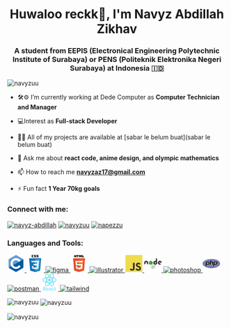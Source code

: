 <h1 align="center">Huwaloo reckk👋, I'm Navyz Abdillah Zikhav</h1>
<h3 align="center">A student from EEPIS (Electronical Engineering Polytechnic Institute of Surabaya) or PENS (Politeknik Elektronika Negeri Surabaya) at Indonesia 🇮🇩</h3>

<p align="left"> <img src="https://komarev.com/ghpvc/?username=navyzuu&label=Profile%20views&color=6803e2&style=flat" alt="navyzuu" /> </p>

- 🛠⚙️ I’m currently working at Dede Computer as **Computer Technician and Manager**

- 💻Interest as **Full-stack Developer**

- 👨‍💻 All of my projects are available at [sabar le belum buat](sabar le belum buat)

- 💬 Ask me about **react code, anime design, and olympic mathematics**

- 📫 How to reach me **navyzaz17@gmail.com**

- ⚡ Fun fact **1 Year 70kg goals**

<h3 align="left">Connect with me:</h3>
<p align="left">
<a href="https://linkedin.com/in/navyz-abdillah" target="blank"><img align="center" src="https://raw.githubusercontent.com/rahuldkjain/github-profile-readme-generator/master/src/images/icons/Social/linked-in-alt.svg" alt="navyz-abdillah" height="30" width="40" /></a>
<a href="https://instagram.com/navyzuu" target="blank"><img align="center" src="https://raw.githubusercontent.com/rahuldkjain/github-profile-readme-generator/master/src/images/icons/Social/instagram.svg" alt="navyzuu" height="30" width="40" /></a>
<a href="https://www.youtube.com/c/napezzu" target="blank"><img align="center" src="https://raw.githubusercontent.com/rahuldkjain/github-profile-readme-generator/master/src/images/icons/Social/youtube.svg" alt="napezzu" height="30" width="40" /></a>
</p>

<h3 align="left">Languages and Tools:</h3>
<p align="left"> <a href="https://www.cprogramming.com/" target="_blank" rel="noreferrer"> <img src="https://raw.githubusercontent.com/devicons/devicon/master/icons/c/c-original.svg" alt="c" width="40" height="40"/> </a> <a href="https://www.w3schools.com/css/" target="_blank" rel="noreferrer"> <img src="https://raw.githubusercontent.com/devicons/devicon/master/icons/css3/css3-original-wordmark.svg" alt="css3" width="40" height="40"/> </a> <a href="https://www.figma.com/" target="_blank" rel="noreferrer"> <img src="https://www.vectorlogo.zone/logos/figma/figma-icon.svg" alt="figma" width="40" height="40"/> </a> <a href="https://www.w3.org/html/" target="_blank" rel="noreferrer"> <img src="https://raw.githubusercontent.com/devicons/devicon/master/icons/html5/html5-original-wordmark.svg" alt="html5" width="40" height="40"/> </a> <a href="https://www.adobe.com/in/products/illustrator.html" target="_blank" rel="noreferrer"> <img src="https://www.vectorlogo.zone/logos/adobe_illustrator/adobe_illustrator-icon.svg" alt="illustrator" width="40" height="40"/> </a> <a href="https://developer.mozilla.org/en-US/docs/Web/JavaScript" target="_blank" rel="noreferrer"> <img src="https://raw.githubusercontent.com/devicons/devicon/master/icons/javascript/javascript-original.svg" alt="javascript" width="40" height="40"/> </a> <a href="https://nodejs.org" target="_blank" rel="noreferrer"> <img src="https://raw.githubusercontent.com/devicons/devicon/master/icons/nodejs/nodejs-original-wordmark.svg" alt="nodejs" width="40" height="40"/> </a> <a href="https://www.photoshop.com/en" target="_blank" rel="noreferrer"> <img src="https://www.adobe.com/cc-shared/assets/img/product-icons/svg/photoshop-40.svg" alt="photoshop" width="40" height="40"/> </a> <a href="https://www.php.net" target="_blank" rel="noreferrer"> <img src="https://raw.githubusercontent.com/devicons/devicon/master/icons/php/php-original.svg" alt="php" width="40" height="40"/> </a> <a href="https://postman.com" target="_blank" rel="noreferrer"> <img src="https://www.vectorlogo.zone/logos/getpostman/getpostman-icon.svg" alt="postman" width="40" height="40"/> </a> <a href="https://reactjs.org/" target="_blank" rel="noreferrer"> <img src="https://raw.githubusercontent.com/devicons/devicon/master/icons/react/react-original-wordmark.svg" alt="react" width="40" height="40"/> </a> <a href="https://tailwindcss.com/" target="_blank" rel="noreferrer"> <img src="https://www.vectorlogo.zone/logos/tailwindcss/tailwindcss-icon.svg" alt="tailwind" width="40" height="40"/> </a> </p>

<p><img align="left" src="https://github-readme-stats.vercel.app/api/top-langs?username=navyzuu&show_icons=true&locale=en&layout=compact" alt="navyzuu" /></p>

<p>&nbsp;<img align="center" src="https://github-readme-stats.vercel.app/api?username=navyzuu&show_icons=true&theme=tokyonight&locale=en" alt="navyzuu" /></p>

<p><img align="center" src="https://github-readme-streak-stats.herokuapp.com/?user=navyzuu&" alt="navyzuu" /></p>
